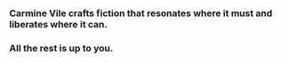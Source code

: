 ### Carmine Vile crafts fiction that resonates where it must and liberates where it can.

### All the rest is up to you.
